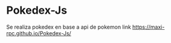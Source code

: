 # Pokedex-Js
 Se realiza pokedex en base a api de pokemon
link https://maxi-rpc.github.io/Pokedex-Js/
